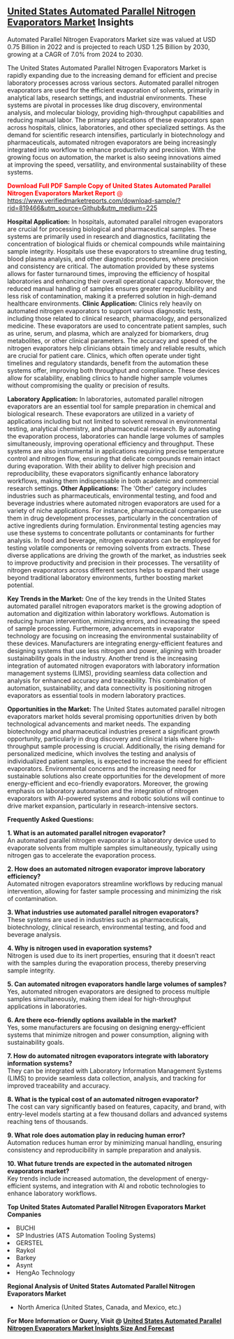 <h2><a href="https://www.verifiedmarketreports.com/download-sample/?rid=819466&amp;utm_source=Github&amp;utm_medium=225" target="_blank">United States Automated Parallel Nitrogen Evaporators Market</a> Insights</h2><p>Automated Parallel Nitrogen Evaporators Market size was valued at USD 0.75 Billion in 2022 and is projected to reach USD 1.25 Billion by 2030, growing at a CAGR of 7.0% from 2024 to 2030.</p><p><p>The United States Automated Parallel Nitrogen Evaporators Market is rapidly expanding due to the increasing demand for efficient and precise laboratory processes across various sectors. Automated parallel nitrogen evaporators are used for the efficient evaporation of solvents, primarily in analytical labs, research settings, and industrial environments. These systems are pivotal in processes like drug discovery, environmental analysis, and molecular biology, providing high-throughput capabilities and reducing manual labor. The primary applications of these evaporators span across hospitals, clinics, laboratories, and other specialized settings. As the demand for scientific research intensifies, particularly in biotechnology and pharmaceuticals, automated nitrogen evaporators are being increasingly integrated into workflow to enhance productivity and precision. With the growing focus on automation, the market is also seeing innovations aimed at improving the speed, versatility, and environmental sustainability of these systems. <p><span class=""><span style="color: #ff0000;"><strong>Download Full PDF Sample Copy of United States Automated Parallel Nitrogen Evaporators Market Report</strong> @ </span><a href="https://www.verifiedmarketreports.com/download-sample/?rid=819466&amp;utm_source=Github&amp;utm_medium=225" target="_blank">https://www.verifiedmarketreports.com/download-sample/?rid=819466&amp;utm_source=Github&amp;utm_medium=225</a></span></p></p> <p><strong>Hospital Application:</strong> In hospitals, automated parallel nitrogen evaporators are crucial for processing biological and pharmaceutical samples. These systems are primarily used in research and diagnostics, facilitating the concentration of biological fluids or chemical compounds while maintaining sample integrity. Hospitals use these evaporators to streamline drug testing, blood plasma analysis, and other diagnostic procedures, where precision and consistency are critical. The automation provided by these systems allows for faster turnaround times, improving the efficiency of hospital laboratories and enhancing their overall operational capacity. Moreover, the reduced manual handling of samples ensures greater reproducibility and less risk of contamination, making it a preferred solution in high-demand healthcare environments. <strong>Clinic Application:</strong> Clinics rely heavily on automated nitrogen evaporators to support various diagnostic tests, including those related to clinical research, pharmacology, and personalized medicine. These evaporators are used to concentrate patient samples, such as urine, serum, and plasma, which are analyzed for biomarkers, drug metabolites, or other clinical parameters. The accuracy and speed of the nitrogen evaporators help clinicians obtain timely and reliable results, which are crucial for patient care. Clinics, which often operate under tight timelines and regulatory standards, benefit from the automation these systems offer, improving both throughput and compliance. These devices allow for scalability, enabling clinics to handle higher sample volumes without compromising the quality or precision of results. <p><strong>Laboratory Application:</strong> In laboratories, automated parallel nitrogen evaporators are an essential tool for sample preparation in chemical and biological research. These evaporators are utilized in a variety of applications including but not limited to solvent removal in environmental testing, analytical chemistry, and pharmaceutical research. By automating the evaporation process, laboratories can handle large volumes of samples simultaneously, improving operational efficiency and throughput. These systems are also instrumental in applications requiring precise temperature control and nitrogen flow, ensuring that delicate compounds remain intact during evaporation. With their ability to deliver high precision and reproducibility, these evaporators significantly enhance laboratory workflows, making them indispensable in both academic and commercial research settings. <strong>Other Applications:</strong> The 'Other' category includes industries such as pharmaceuticals, environmental testing, and food and beverage industries where automated nitrogen evaporators are used for a variety of niche applications. For instance, pharmaceutical companies use them in drug development processes, particularly in the concentration of active ingredients during formulation. Environmental testing agencies may use these systems to concentrate pollutants or contaminants for further analysis. In food and beverage, nitrogen evaporators can be employed for testing volatile components or removing solvents from extracts. These diverse applications are driving the growth of the market, as industries seek to improve productivity and precision in their processes. The versatility of nitrogen evaporators across different sectors helps to expand their usage beyond traditional laboratory environments, further boosting market potential. <p><strong>Key Trends in the Market:</strong> One of the key trends in the United States automated parallel nitrogen evaporators market is the growing adoption of automation and digitization within laboratory workflows. Automation is reducing human intervention, minimizing errors, and increasing the speed of sample processing. Furthermore, advancements in evaporator technology are focusing on increasing the environmental sustainability of these devices. Manufacturers are integrating energy-efficient features and designing systems that use less nitrogen and power, aligning with broader sustainability goals in the industry. Another trend is the increasing integration of automated nitrogen evaporators with laboratory information management systems (LIMS), providing seamless data collection and analysis for enhanced accuracy and traceability. This combination of automation, sustainability, and data connectivity is positioning nitrogen evaporators as essential tools in modern laboratory practices. <p><strong>Opportunities in the Market:</strong> The United States automated parallel nitrogen evaporators market holds several promising opportunities driven by both technological advancements and market needs. The expanding biotechnology and pharmaceutical industries present a significant growth opportunity, particularly in drug discovery and clinical trials where high-throughput sample processing is crucial. Additionally, the rising demand for personalized medicine, which involves the testing and analysis of individualized patient samples, is expected to increase the need for efficient evaporators. Environmental concerns and the increasing need for sustainable solutions also create opportunities for the development of more energy-efficient and eco-friendly evaporators. Moreover, the growing emphasis on laboratory automation and the integration of nitrogen evaporators with AI-powered systems and robotic solutions will continue to drive market expansion, particularly in research-intensive sectors. <p><strong>Frequently Asked Questions:</strong></p> <p><strong>1. What is an automated parallel nitrogen evaporator?</strong><br> An automated parallel nitrogen evaporator is a laboratory device used to evaporate solvents from multiple samples simultaneously, typically using nitrogen gas to accelerate the evaporation process.</p> <p><strong>2. How does an automated nitrogen evaporator improve laboratory efficiency?</strong><br> Automated nitrogen evaporators streamline workflows by reducing manual intervention, allowing for faster sample processing and minimizing the risk of contamination.</p> <p><strong>3. What industries use automated parallel nitrogen evaporators?</strong><br> These systems are used in industries such as pharmaceuticals, biotechnology, clinical research, environmental testing, and food and beverage analysis.</p> <p><strong>4. Why is nitrogen used in evaporation systems?</strong><br> Nitrogen is used due to its inert properties, ensuring that it doesn’t react with the samples during the evaporation process, thereby preserving sample integrity.</p> <p><strong>5. Can automated nitrogen evaporators handle large volumes of samples?</strong><br> Yes, automated nitrogen evaporators are designed to process multiple samples simultaneously, making them ideal for high-throughput applications in laboratories.</p> <p><strong>6. Are there eco-friendly options available in the market?</strong><br> Yes, some manufacturers are focusing on designing energy-efficient systems that minimize nitrogen and power consumption, aligning with sustainability goals.</p> <p><strong>7. How do automated nitrogen evaporators integrate with laboratory information systems?</strong><br> They can be integrated with Laboratory Information Management Systems (LIMS) to provide seamless data collection, analysis, and tracking for improved traceability and accuracy.</p> <p><strong>8. What is the typical cost of an automated nitrogen evaporator?</strong><br> The cost can vary significantly based on features, capacity, and brand, with entry-level models starting at a few thousand dollars and advanced systems reaching tens of thousands.</p> <p><strong>9. What role does automation play in reducing human error?</strong><br> Automation reduces human error by minimizing manual handling, ensuring consistency and reproducibility in sample preparation and analysis.</p> <p><strong>10. What future trends are expected in the automated nitrogen evaporators market?</strong><br> Key trends include increased automation, the development of energy-efficient systems, and integration with AI and robotic technologies to enhance laboratory workflows.</p> </p><p><strong>Top United States Automated Parallel Nitrogen Evaporators Market Companies</strong></p><div data-test-id=""><p><li>BUCHI</li><li> SP Industries (ATS Automation Tooling Systems)</li><li> GERSTEL</li><li> Raykol</li><li> Barkey</li><li> Asynt</li><li> HengAo Technology</li></p><div><strong>Regional Analysis of&nbsp;United States Automated Parallel Nitrogen Evaporators Market</strong></div><ul><li dir="ltr"><p dir="ltr">North America&nbsp;(United States, Canada, and Mexico, etc.)</p></li></ul><p><strong>For More Information or Query, Visit @&nbsp;</strong><strong><a href="https://www.verifiedmarketreports.com/product/automated-parallel-nitrogen-evaporators-market/?utm_source=Github&amp;utm_medium=225" target="_blank">United States Automated Parallel Nitrogen Evaporators Market Insights Size And Forecast</a></strong></p></div>
